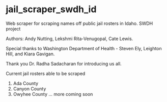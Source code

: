 # jail_scraper_swdh_id
Web scraper for scraping names off public jail rosters in Idaho. SWDH project

Authors: Andy Nutting, Lekshmi Rita-Venugopal, Cate Lewis.

Special thanks to Washington Department of Health - Steven Ely, Leighton Hill, and Kiara Gavigan.

Thank you Dr. Radha Sadacharan for introducing us all.

Current jail rosters able to be scraped
1) Ada County
2) Canyon County
3) Owyhee County
... more coming soon
